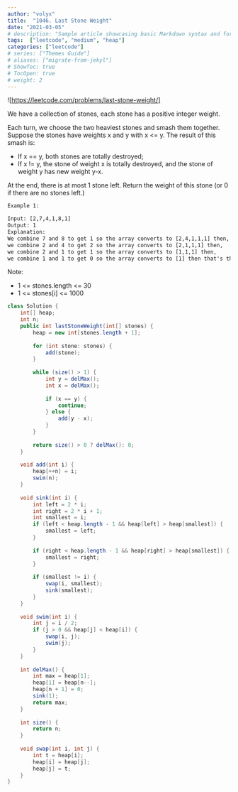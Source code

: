 ```yaml
---
author: "volyx"
title:  "1046. Last Stone Weight"
date: "2021-03-05"
# description: "Sample article showcasing basic Markdown syntax and formatting for HTML elements."
tags:  ["leetcode", "medium", "heap"]
categories: ["leetcode"]
# series: ["Themes Guide"]
# aliases: ["migrate-from-jekyl"]
# ShowToc: true
# TocOpen: true
# weight: 2
---
```


![https://leetcode.com/problems/last-stone-weight/]

We have a collection of stones, each stone has a positive integer weight.

Each turn, we choose the two heaviest stones and smash them together.  Suppose the stones have weights x and y with x <= y.  The result of this smash is:

- If x == y, both stones are totally destroyed;
- If x != y, the stone of weight x is totally destroyed, and the stone of weight y has new weight y-x.

At the end, there is at most 1 stone left.  Return the weight of this stone (or 0 if there are no stones left.)

```txt
Example 1:

Input: [2,7,4,1,8,1]
Output: 1
Explanation: 
We combine 7 and 8 to get 1 so the array converts to [2,4,1,1,1] then,
we combine 2 and 4 to get 2 so the array converts to [2,1,1,1] then,
we combine 2 and 1 to get 1 so the array converts to [1,1,1] then,
we combine 1 and 1 to get 0 so the array converts to [1] then that's the value of last stone.
```

Note:

- 1 <= stones.length <= 30
- 1 <= stones[i] <= 1000

```java
class Solution {
    int[] heap;
    int n;
    public int lastStoneWeight(int[] stones) {
        heap = new int[stones.length + 1];
        
        for (int stone: stones) {
            add(stone);
        }
        
        while (size() > 1) {
            int y = delMax();
            int x = delMax();
            
            if (x == y) {
                continue;
            } else {
                add(y - x);
            }
        }
        
        return size() > 0 ? delMax(): 0;
    }
    
    void add(int i) {
        heap[++n] = i;
        swim(n);
    }
    
    void sink(int i) {
        int left = 2 * i;
        int right = 2 * i + 1;
        int smallest = i;
        if (left < heap.length - 1 && heap[left] > heap[smallest]) {
            smallest = left;
        }
        
        if (right < heap.length - 1 && heap[right] > heap[smallest]) {
            smallest = right;
        }
        
        if (smallest != i) {
            swap(i, smallest);
            sink(smallest);
        }
    }
    
    void swim(int i) {
        int j = i / 2;
        if (j > 0 && heap[j] < heap[i]) {
            swap(i, j);
            swim(j);
        }
    }
    
    int delMax() {
        int max = heap[1];
        heap[1] = heap[n--];
        heap[n + 1] = 0;
        sink(1);
        return max;
    }
    
    int size() {
        return n;
    }
    
    void swap(int i, int j) {
        int t = heap[i];
        heap[i] = heap[j];
        heap[j] = t;
    }
}
